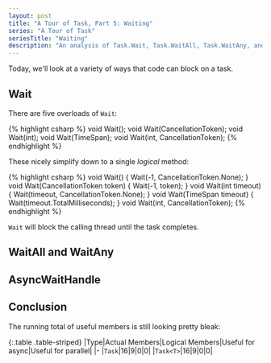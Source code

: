 ```yaml
---
layout: post
title: "A Tour of Task, Part 5: Waiting"
series: "A Tour of Task"
seriesTitle: "Waiting"
description: "An analysis of Task.Wait, Task.WaitAll, Task.WaitAny, and Task.AsyncWaitHandle; and discussion of whether they should be used for asynchronous and/or parallel code."
---
```


Today, we'll look at a variety of ways that code can block on a task.

## Wait

There are five overloads of `Wait`:

{% highlight csharp %}
void Wait();
void Wait(CancellationToken);
void Wait(int);
void Wait(TimeSpan);
void Wait(int, CancellationToken);
{% endhighlight %}

These nicely simplify down to a single _logical_ method:

{% highlight csharp %}
void Wait() { Wait(-1, CancellationToken.None); }
void Wait(CancellationToken token) { Wait(-1, token); }
void Wait(int timeout) { Wait(timeout, CancellationToken.None); }
void Wait(TimeSpan timeout) { Wait(timeout.TotalMilliseconds); }
void Wait(int, CancellationToken);
{% endhighlight %}

`Wait` will block the calling thread until the task completes. 

## WaitAll and WaitAny

## AsyncWaitHandle



## Conclusion

The running total of useful members is still looking pretty bleak:

<div class="panel panel-default" markdown="1">

{:.table .table-striped}
|Type|Actual Members|Logical Members|Useful for async|Useful for parallel|
|-
|`Task`|16|9|0|0|
|`Task<T>`|16|9|0|0|

</div>
